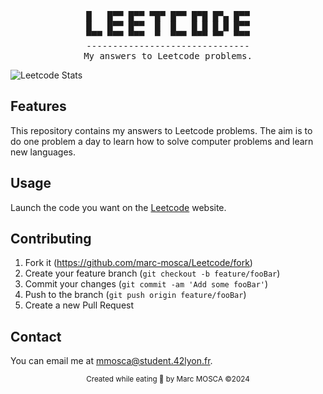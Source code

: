 <div align="center">
<pre>
█   █▀▀ █▀▀ ▀█▀ █▀▀ █▀█ █▀▄ █▀▀
█   █▀▀ █▀▀  █  █   █ █ █ █ █▀▀
▀▀▀ ▀▀▀ ▀▀▀  ▀  ▀▀▀ ▀▀▀ ▀▀  ▀▀▀
-------------------------------
My answers to Leetcode problems.
</pre>
</div>

![Leetcode Stats](https://leetcard.jacoblin.cool/marc-mosca?theme=nord&font=patrick_hand)

## Features

This repository contains my answers to Leetcode problems.
The aim is to do one problem a day to learn how to solve computer problems and learn new languages.

## Usage

Launch the code you want on the [Leetcode](https://leetcode.com) website.

## Contributing

1. Fork it (<https://github.com/marc-mosca/Leetcode/fork>)
2. Create your feature branch (`git checkout -b feature/fooBar`)
3. Commit your changes (`git commit -am 'Add some fooBar'`)
4. Push to the branch (`git push origin feature/fooBar`)
5. Create a new Pull Request

## Contact

You can email me at mmosca@student.42lyon.fr.

<p align=center> <sub> Created while eating 🍿 by Marc MOSCA ©2024</sub></p>
